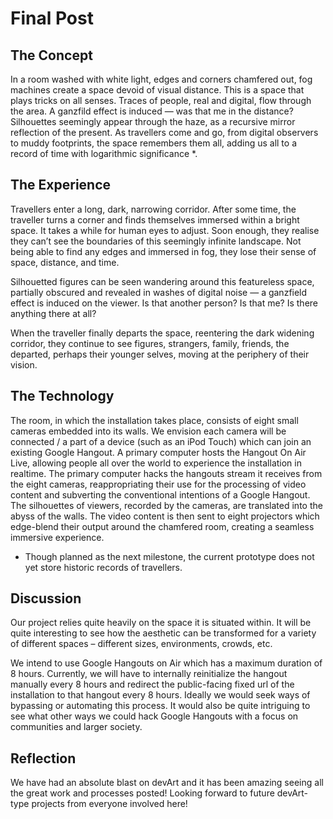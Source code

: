 # Final Post
## The Concept
In a room washed with white light, edges and corners chamfered out, fog machines create a space devoid of visual distance. This is a space that plays tricks on all senses. Traces of people, real and digital, flow through the area. A ganzfild effect is induced — was that me in the distance? Silhouettes seemingly appear through the haze, as  a recursive mirror reflection of the present. As travellers come and go, from digital observers to muddy footprints, the space remembers them all, adding us all to a record of time with logarithmic significance *.

## The Experience
Travellers enter a long, dark, narrowing corridor. After some time, the traveller turns a corner and finds themselves immersed within a bright space. It takes a while for human eyes to adjust. Soon enough, they realise they can’t see the boundaries of this seemingly infinite landscape. Not being able to find any edges and immersed in fog, they lose their sense of space, distance, and time. 

Silhouetted figures can be seen wandering around this featureless space, partially obscured and revealed in washes of digital noise — a ganzfield effect is induced on the viewer. Is that another person? Is that me? Is there anything there at all?

When the traveller finally departs the space, reentering the dark widening corridor, they continue to see figures, strangers, family, friends, the departed, perhaps their younger selves, moving at the periphery of their vision.

## The Technology
The room, in which the installation takes place, consists of eight small cameras embedded into its walls. We envision each camera will be connected / a part of a device (such as an iPod Touch) which can join an existing Google Hangout. A primary computer hosts the Hangout On Air Live, allowing people all over the world to experience the installation in realtime. The primary computer hacks the hangouts stream it receives from the eight cameras, reappropriating their use for the processing of video content and subverting the conventional intentions of a Google Hangout. The silhouettes of viewers, recorded by the cameras, are translated into the abyss of the walls. The video content is then sent to eight projectors which edge-blend their output around the chamfered room, creating a seamless immersive experience. 
 * Though planned as the next milestone, the current prototype does not yet store historic records of travellers.

## Discussion
Our project relies quite heavily on the space it is situated within. It will be quite interesting to see how the aesthetic can be transformed for a variety of different spaces – different sizes, environments, crowds, etc.

We intend to use Google Hangouts on Air which has a maximum duration of 8 hours. Currently, we will have to internally reinitialize the hangout manually every 8 hours and redirect the public-facing fixed url of the installation to that hangout every 8 hours. Ideally we would seek ways of bypassing or automating this process. It would also be quite intriguing to see what other ways we could hack Google Hangouts with a focus on communities and larger society.

## Reflection
We have had an absolute blast on devArt and it has been amazing seeing all the great work and processes posted! Looking forward to future devArt-type projects from everyone involved here!